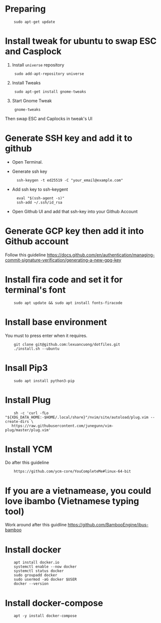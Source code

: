 # Preparing

        sudo apt-get update


# Install tweak for ubuntu to swap ESC and Casplock
1. Install `universe` repository
        
        sudo add-apt-repository universe

2. Install Tweaks
        
        sudo apt-get install gnome-tweaks
        
3. Start Gnome Tweak
        
        gnome-tweaks
        
Then swap ESC and Caplocks in tweak's UI

# Generate SSH key and add it to github
- Open Terminal.
- Generate ssh key

        ssh-keygen -t ed25519 -C "your_email@example.com"
    
- Add ssh key to ssh-keygent
    
        eval "$(ssh-agent -s)"
        ssh-add ~/.ssh/id_rsa

- Open Github UI and add that ssh-key into your Github Account

# Generate GCP key then add it into Github account
Follow this guideline
        https://docs.github.com/en/authentication/managing-commit-signature-verification/generating-a-new-gpg-key


# Install fira code and set it for terminal's font

        sudo apt update && sudo apt install fonts-firacode

# Install base environment
You must to press enter when it requires.

        git clone git@github.com:lexuancuong/dotfiles.git
        ./install.sh --ubuntu
        
# Insall Pip3 

        sudo apt install python3-pip

# Install Plug

        sh -c 'curl -fLo "${XDG_DATA_HOME:-$HOME/.local/share}"/nvim/site/autoload/plug.vim --create-dirs \
       https://raw.githubusercontent.com/junegunn/vim-plug/master/plug.vim'
       
# Install YCM
Do after this guideline
        
        https://github.com/ycm-core/YouCompleteMe#linux-64-bit
        
# If you are a vietnamease, you could love ibambo (Vietnamese typing tool)
Work around after this guidline
        https://github.com/BambooEngine/ibus-bamboo

# Install docker

        apt install docker.io
        systemctl enable --now docker
        systemctl status docker
        sudo groupadd docker
        sudo usermod -aG docker $USER
        docker --version

# Install docker-compose

        apt -y install docker-compose



